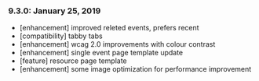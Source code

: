 ### 9.3.0: January 25, 2019
* [enhancement] improved releted events, prefers recent
* [compatibility] tabby tabs 
* [enhancement] wcag 2.0 improvements with colour contrast
* [enhancement] single event page template update
* [feature] resource page template 
* [enhancement] some image optimization for performance improvement
